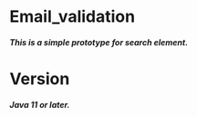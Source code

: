 # Email_validation
<h5>This is a simple prototype for search element.</h5>

# Version
<h5>Java 11 or later.</h5>
